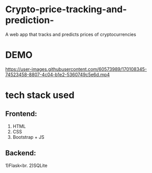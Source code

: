 # Crypto-price-tracking-and-prediction-
A web app that tracks and predicts prices of cryptocurrencies

# DEMO


https://user-images.githubusercontent.com/60573989/170108345-74523458-8807-4c04-b1e2-5360749c5e6d.mp4



# tech stack used

## Frontend:
1) HTML<BR>
2) CSS <BR>
3) Bootstrap + JS <br>
  
## Backend:
1)Flask<br.
2)SQLite<br>
